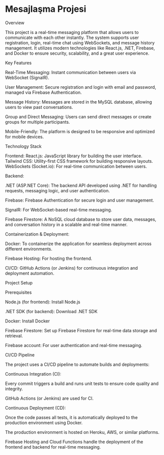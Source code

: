 ﻿# Mesajlaşma Projesi

Overview

This project is a real-time messaging platform that allows users to communicate with each other instantly. The system supports user registration, login, real-time chat using WebSockets, and message history management. It utilizes modern technologies like React.js, .NET, Firebase, and Docker to ensure security, scalability, and a great user experience.

Key Features

Real-Time Messaging: Instant communication between users via WebSocket (SignalR).

User Management: Secure registration and login with email and password, managed via Firebase Authentication.

Message History: Messages are stored in the MySQL database, allowing users to view past conversations.

Group and Direct Messaging: Users can send direct messages or create groups for multiple participants.

Mobile-Friendly: The platform is designed to be responsive and optimized for mobile devices.

Technology Stack

Frontend:
React.js: JavaScript library for building the user interface.
Tailwind CSS: Utility-first CSS framework for building responsive layouts.
WebSockets (Socket.io): For real-time communication between users.

Backend:

.NET (ASP.NET Core): The backend API developed using .NET for handling requests, messaging logic, and user authentication.

Firebase: Firebase Authentication for secure login and user management.

SignalR: For WebSocket-based real-time messaging.

Firebase Firestore: A NoSQL cloud database to store user data, messages, and conversation history in a scalable and real-time manner.

Containerization & Deployment:

Docker: To containerize the application for seamless deployment across different environments.

Firebase Hosting: For hosting the frontend.

CI/CD: GitHub Actions (or Jenkins) for continuous integration and deployment automation.

Project Setup

Prerequisites

Node.js (for frontend): Install Node.js

.NET SDK (for backend): Download .NET SDK

Docker: Install Docker

Firebase Firestore: Set up Firebase Firestore for real-time data storage and retrieval.

Firebase account: For user authentication and real-time messaging.

CI/CD Pipeline

The project uses a CI/CD pipeline to automate builds and deployments:

Continuous Integration (CI):

Every commit triggers a build and runs unit tests to ensure code quality and integrity.

GitHub Actions (or Jenkins) are used for CI.

Continuous Deployment (CD):

Once the code passes all tests, it is automatically deployed to the production environment using Docker.

The production environment is hosted on Heroku, AWS, or similar platforms.

Firebase Hosting and Cloud Functions handle the deployment of the frontend and backend for real-time messaging.
